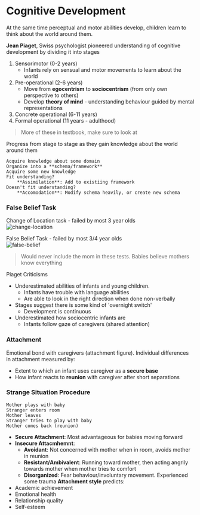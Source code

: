 # Cognitive Development
At the same time perceptual and motor abilities develop, children learn to think about the world around them.

**Jean Piaget**, Swiss psychologist pioneered understanding of cognitive development by dividing it into stages
1. Sensorimotor (0-2 years)
    * Infants rely on sensual and motor movements to learn about the world
2. Pre-operational (2-6 years)
    * Move from **egocentrism** to **sociocentrism** (from only own perspective to others)
    * Develop **theory of mind** - understanding behaviour guided by mental representations
3. Concrete operational (6-11 years)
4. Formal operational (11 years - adulthood)

> More of these in textbook, make sure to look at

Progress from stage to stage as they gain knowledge about the world around them
~~~~
Acquire knowledge about some domain
Organize into a **schema/framework**
Acquire some new knowledge
Fit understanding?
    **Assimilation**: Add to existiing framework 
Doesn't fit understanding?
    **Accomodation**: Modify schema heavily, or create new schema
~~~~

### False Belief Task
Change of Location task - failed by most 3 year olds  
![change-location](change-location.jpg)

False Belief Task - failed by most 3/4 year olds  
![false-belief](false-belief.png)

> Would never include the mom in these tests. Babies believe mothers know everything


Piaget Criticisms
* Underestimated abilities of infants and young children.
    * Infants have trouble with language abilities
    * Are able to look in the right direction when done non-verbally
* Stages suggest there is some kind of 'overnight switch'
    * Development is continuous
* Underestimated how sociocentric infants are
    * Infants follow gaze of caregivers (shared attention)

### Attachment
Emotional bond with caregivers (attachment figure). Individual differences in attachment measured by:
* Extent to which an infant uses caregiver as a **secure base**
* How infant reacts to **reunion** with caregiver after short separations


### Strange Situation Procedure
~~~~
Mother plays with baby
Stranger enters room
Mother leaves
Stranger tries to play with baby
Mother comes back (reunion)
~~~~
* **Secure Attachment**: Most advantageous for babies moving forward
* **Insecure Attacmhemnt**:
    * **Avoidant**: Not concerned with mother when in room, avoids mother in reunion
    * **Resistant/Ambivalent**: Running toward mother, then acting angrily towards mother when mother tries to comfort
    * **Disorganized**: Fear behaviour/involuntary movement. Experienced some trauma
**Attachment style** predicts:
* Academic achievement
* Emotional health
* Relationship quality
* Self-esteem

